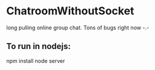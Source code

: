 # ChatroomWithoutSocket
long pulling online group chat. Tons of bugs right now -.-

## To run in nodejs: 
npm install
node server
